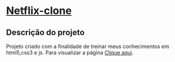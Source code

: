 # [Netflix-clone](https://kalia7.github.io/Netflix-clone/)
## Descrição do projeto

  Projeto criado com a finalidade de treinar meus conhecimentos em html5,css3 e js. Para visualizar a página [Clique aqui](https://kalia7.github.io/Netflix-clone/).
